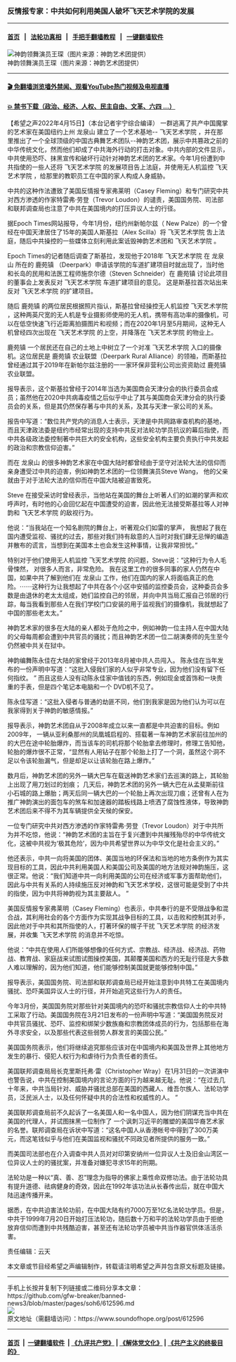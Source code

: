 ### 反情报专家：中共如何利用美国人破坏飞天艺术学院的发展
------------------------

#### [首页](https://github.com/gfw-breaker/banned-news3/blob/master/README.md) &nbsp;&nbsp;|&nbsp;&nbsp; [法轮功真相](https://github.com/begood0513/basic/blob/master/README.md)  &nbsp;&nbsp;|&nbsp;&nbsp; [手把手翻墙教程](https://github.com/gfw-breaker/guides/wiki)  &nbsp;&nbsp;|&nbsp;&nbsp; [一键翻墙软件](https://github.com/gfw-breaker/nogfw/blob/master/README.md)  



<div><img alt="神韵领舞演员王琛（图片来源：神韵艺术团提供） " src="https://img.soundofhope.org/2022-04/1650079389622.png"/>
<br/><figcaption class="caption">
 神韵领舞演员王琛（图片来源：神韵艺术团提供）
</figcaption></div><hr/>

#### [ 🎬  免翻墙浏览墙外禁闻、观看YouTube热门视频及电视直播](https://github.com/gfw-breaker/HelloWorld)

#### [ 💥  禁书下载（政治、经济、人权、民主自由、文革、六四 ...）](https://github.com/gfw-breaker/books/blob/master/README.md)

<div><div class="Content__Wrapper sc-1bvya0-0 grZQxZ">
 <p class="meta-top">
  <span class="meta">
   【希望之声2022年4月15日】（本台记者宇宁综合编译）
  </span>
  一群逃离了共产中国魔掌的艺术家在美国纽约上州
  <ok href="/term/722756">
   龙泉山
  </ok>
  建立了一个艺术基地--
  <ok href="/term/595982">
   飞天艺术学院
  </ok>
  ，并在那里推出了一个全球顶级的中国古典舞艺术团队--神韵艺术团，展示中共篡政之前的中华传统文化，然而他们却成了中共海外行动的打击对象。中共内部的文件显示，中共使用恐吓、抹黑宣传和破坏行动针对神韵艺术团的艺术家。今年1月份遭到中共指使的一些人还将
  <ok href="/term/595982">
   飞天艺术学院
  </ok>
  的发展项目告上法庭，并使用无人机监控
  <ok href="/term/595982">
   飞天艺术学院
  </ok>
  ，给那里的教职员工在中国的家人构成人身威胁。
 </p>
 <p>
  中共的这种作法遭致了美国反情报专家弗莱明（Casey Fleming）和专门研究中共对西方渗透的作家特雷弗·劳登（Trevor Loudon）的谴责，美国国务院、司法部和联邦调查局也注意了中共在美国境内的打压异议人士的行径。
 </p>
 <p>
  据Epoch Times网站报导，今年1月份，纽约州新帕尔兹（ New Palze）的一个曾经在中国天津居住了15年的美国人斯基拉（Alex Scilla）将
  <ok href="/term/595982">
   飞天艺术学院
  </ok>
  吿上法庭，随后中共操控的一些媒体立刻利用此案诋毁神韵艺术团和
  <ok href="/term/595982">
   飞天艺术学院
  </ok>
  。
 </p>
 <p>
  Epoch Times的记者随后调查了斯基拉，发现他于2018年
  <ok href="/term/595982">
   飞天艺术学院
  </ok>
  在
  <ok href="/term/722756">
   龙泉山
  </ok>
  所在的
  <ok href="/term/722759">
   鹿苑镇
  </ok>
  （Deerpark）申请该学院的车道扩建项目时就出现了，当时他和长岛的民用和法医工程师施奈尔德（Steven Schneider）在
  <ok href="/term/722759">
   鹿苑镇
  </ok>
  讨论此项目的董事会上发表反对
  <ok href="/term/595982">
   飞天艺术学院
  </ok>
  车道扩建项目的意见。 这是斯基拉首次站出来反对
  <ok href="/term/595982">
   飞天艺术学院
  </ok>
  的扩建项目。
 </p>
 <p>
  随后
  <ok href="/term/722759">
   鹿苑镇
  </ok>
  的两位居民根据照片指认，斯基拉曾经操控无人机监控
  <ok href="/term/595982">
   飞天艺术学院
  </ok>
  ，这种两英尺宽的无人机是专业摄影师使用的无人机，携带有高功率的摄像机，可以在低空快速飞行近距离拍摄图片和视频；而在2020年1月至5月期间，这种无人机曾经四次出现在
  <ok href="/term/595982">
   飞天艺术学院
  </ok>
  的上空，并降落在
  <ok href="/term/595982">
   飞天艺术学院
  </ok>
  的物业上。
 </p>
 <p>
  <ok href="/term/722759">
   鹿苑镇
  </ok>
  一个居民还在自己的土地上中树立了一个对准
  <ok href="/term/595982">
   飞天艺术学院
  </ok>
  入口的摄像机。这位居民是
  <ok href="/term/722759">
   鹿苑镇
  </ok>
  农业联盟（Deerpark Rural Alliance）的领袖，而斯基拉曾经通过其于2019年在新帕尔兹注册的一一家环保非营利公司出资资助过
  <ok href="/term/722759">
   鹿苑镇
  </ok>
  农业联盟。
 </p>
 <p>
  报导表示，这个斯基拉曾经于2014年当选为美国商会天津分会的执行委员会成员；虽然他在2020中共病毒疫情之后似乎中止了其与美国商会天津分会的执行委员会的关系，但是其仍然保存著与中共的关系，及其与天津一家公司的关系。
 </p>
 <p>
  报告中写道：“数位共产党内的消息人士表示，天津是中共网路审查机构的基地，而且天津政法委是纽约市经常出现的支持中共反对法轮功学员抗议的幕后指使，而中共各级政法委控制著中共巨大的安全机构，这些安全机构主要负责执行中共发起的政治和宗教信仰迫害。”
 </p>
 <p>
  而在
  <ok href="/term/722756">
   龙泉山
  </ok>
  的很多神韵艺术家在中国大陆时都曾经由于坚守对法轮大法的信仰而亲身遭受过中共的迫害，例如神韵艺术团的一位领舞演员Steve Wang， 他的父亲就由于对于法轮大法的信仰而在中国大陆被迫害致死。
 </p>
 <p>
  Steve 在接受采访时曾经表示，当他站在美国的舞台上听著人们的如潮的掌声和欢呼声时，有时他的心会回忆起在中国遭受的迫害，因此他无法接受斯基拉等人对神韵和
  <ok href="/term/595982">
   飞天艺术学院
  </ok>
  的敌视行为。
 </p>
 <p>
  他说：“当我站在一个知名剧院的舞台上，听著观众们如雷的掌声， 我想起了我在国内遭受监视、骚扰的过去，那些对我们持有敌意的人当时对我们肆无忌惮的编造并散布的谎言，当想到在美国本土也会发生这种事情，让我非常担忧。”
 </p>
 <p>
  特别对于他们使用无人机监控
  <ok href="/term/595982">
   飞天艺术学院
  </ok>
  的问题，Steve说：“这种行为令人毛骨悚然， 对很多人而言，非常危险。 我在这里工作的很多同事的家人仍然在中国，如果中共了解到他们在
  <ok href="/term/722756">
   龙泉山
  </ok>
  工作，他们在国内的家人将面临真正的危险。⋯⋯这种行为让我想起了中共在各个小区中安插的监控委员会，这种委员会多数是由退休的老太太组成，她们监控自己的邻居，并向中共当局汇报自己邻居的行踪，每当我看到那些人在我们学校门口安装的用于监视我们的摄像机，我就想起了中国的那些老太太。”
 </p>
 <p>
  神韵艺术家的很多在大陆的亲人都处于危险之中，例如神韵一位主持人在中国大陆的父母每周都会遭到中共官员的骚扰；而且神韵艺术团一位二胡演奏师的先生至今仍然被中共关在狱中。
 </p>
 <p>
  神韵编舞陈永佳在大陆的家曾经于2013年8月被中共人员闯入。 陈永佳在当年发布的一份声明中写道：“这批入侵我们家的人似乎非常专业，因为他们没有留下任何指纹。 ” 而且这些人没有动陈永佳家中值钱的东西，例如现金或首饰和一块贵重的手表，但是四个笔记本电脑和一个 DVD机不见了。
 </p>
 <p>
  陈永佳写道：“这批入侵者与普通的劫匪不同，他们到我家是因为他们认为可以在我家得到关于神韵的敏感情报。”
 </p>
 <p>
  报导表示，神韵艺术团自从于2008年成立以来一直都是中共迫害的目标。例如2009年， 一辆从亚利桑那州的凤凰城启程的、搭载著一车神韵艺术家前往加州的的大巴在途中轮胎爆炸，而当该车的司机将那个轮胎拿去修理时，修理工告知他，轮胎的爆炸很不正常，“显然有人用钻子在那个轮胎上打了一个洞，虽然这个洞不足以令该轮胎漏气，但是却足以让该轮胎在路上爆炸。”
 </p>
 <p>
  数月后，神韵艺术团的另外一辆大巴车在载送神韵艺术家们去巡演的路上，其轮胎上出现了用刀划过的划痕； 几天后，神韵艺术团的另外一辆大巴在从孟斐斯前往小石城的路上爆胎；两天后同一辆大巴的一个轮胎上再次出现刀痕；还曾有人在为推广神韵演出的面包车的煞车和加速器的踏板线路上喷洒了腐蚀性液体，导致神韵艺术团后来不得不为其车辆提供全天候的保安。
 </p>
 <p>
  一位专门研究中共对西方渗透的作家特雷弗·劳登（Trevor Loudon）对于中共所为并不吃惊，他说：“神韵艺术团的主旨在于复兴遭到中共摧残殆尽的中华传统文化，这被中共视为‘极其危险’，因为中共希望世界以为中华文化是社会主义的。”
 </p>
 <p>
  他还表示，中共一向将美国的团体、美国当地的环保法和当地的地方条例作为其实现目标的工具，因此中共利用美国人和美国公司及美国的地方法规对神韵施压，这很正常。他说：“我们知道中共一向利用美国的公司在经济或军事方面帮助他们，因此与中共有关系的人持续施压反对神韵和飞天艺术学校，这很可能是受到了中共的指使，因为中共将神韵视为其主要敌人。 ”
 </p>
 <p>
  美国反情报专家弗莱明（Casey Fleming）也表示，中共奉行的是不受限战争和混合战，其利用社会的各个方面作为实现其战争目标的工具，以击败和控制其对手，因此他对于中共和其所指使的人，打著环保的幌子干扰
  <ok href="/term/595982">
   飞天艺术学院
  </ok>
  的经济发展，并收集
  <ok href="/term/595982">
   飞天艺术学院
  </ok>
  的消息并不吃惊。
 </p>
 <p>
  他说：“中共在使用人们所能够想像的任何方式、宗教战、经济战、经济战、药物战、教育战、家庭战来试图试图操控美国，其颠覆美国和西方的无耻行径是大多数人难以理解的，因为他们知道，他们能够控制美国就更能够控制中国。”
 </p>
 <p>
  报导表示，美国国务院、司法部和联邦调查局已经开始注意到中共特工在美国境内骚扰、恐吓美国异议人士的行径，并开始追究这些行为人的责任。
 </p>
 <p>
  今年3月份，美国国务院对那些针对美国境内的恐吓和骚扰宗教信仰人士的中共特工采取了行动。美国国务院在3月21日发布的一份声明中写道：“美国国务院反对中共官员骚扰、恐吓、监控和绑架少数族裔和宗教团体成员的行为，包括那些在海外寻求安全，以及那些代表这些弱势人群发言的美国公民。”
 </p>
 <p>
  美国国务院表示，他们将继续追究那些应该对在中国境内和美国及世界上其他地方发生的暴行、侵犯人权行为和虐待行为负责任者的责任。
 </p>
 <p>
  美国联邦调查局局长克里斯托弗·雷（Christopher Wray）在1月31日的一次讲演中也警告说，中共在控制美国境内的言论方面的行为越来越无耻。他说：“在过去几十年来，中共当局针对、威胁并骚扰总部在美国的西藏人、维吾尔族人、法轮功学员，泛民派人士，以及任何怀疑中共的合法性和权威性的人。 ”
 </p>
 <p>
  美国联邦调查局前不久起诉了一名美国人和一名中国人，因为他们阴谋充当中共在美国的代理人，并试图抹黑一位制作了 一个讽刺习近平的雕塑的美国华裔艺术家的名誉。联邦调查局在诉状中写道：“这名中国人从香港帐号中得到了300万美元，而这笔钱似乎与他们在美国监视和骚扰不同政见者所提供的服务一致。”
 </p>
 <p>
  而美国司法部也在介入调查中共人员对对印第安纳州一位异议人士及旧金山湾区一位异议人士的的骚扰案，并准备对嫌犯寻求15年的刑期。
 </p>
 <p>
  法轮功是一种以“真、善、忍”理念为指导的佛家上乘性命双修功法。由于法轮功具有提升道德、祛病健身的奇效，因此在1992年该功法从长春传出后，就在中国大陆迅速传播开来。
 </p>
 <p>
  据悉，在中共迫害法轮功前，在中国大陆有约7000万至1亿名法轮功学员。但是，中共于1999年7月20日开始打压法轮功，随后数十万和平的法轮功学员由于拒绝放弃信仰而遭到中共残酷迫害，甚至还有法轮功学员被中共当作器官供体活活杀害。
 </p>
 <p class="meta-btm">
  责任编辑：云天
 </p>
 <p class="meta-btm">
  本文章或节目经希望之声编辑制作，转载请注明希望之声并包含原文标题及链接。
 </p>
</div>
</div>
<hr/>
手机上长按并复制下列链接或二维码分享本文章：<br/>
https://github.com/gfw-breaker/banned-news3/blob/master/pages/soh6/612596.md <br/>
<a href='https://github.com/gfw-breaker/banned-news3/blob/master/pages/soh6/612596.md'><img src='https://github.com/gfw-breaker/banned-news3/blob/master/pages/soh6/612596.md.png'/></a> <br/>
原文地址（需翻墙访问）：https://www.soundofhope.org/post/612596


------------------------
#### [首页](https://github.com/gfw-breaker/banned-news3/blob/master/README.md) &nbsp;|&nbsp; [一键翻墙软件](https://github.com/gfw-breaker/nogfw/blob/master/README.md) &nbsp;| [《九评共产党》](https://github.com/gfw-breaker/9ping.md/blob/master/README.md#九评之一评共产党是什么) | [《解体党文化》](https://github.com/gfw-breaker/jtdwh.md/blob/master/README.md) | [《共产主义的终极目的》](https://github.com/gfw-breaker/gczydzjmd.md/blob/master/README.md)


<img src='http://gfw-breaker.win/banned-news3/pages/soh6/612596.md' width='0px' height='0px'/>